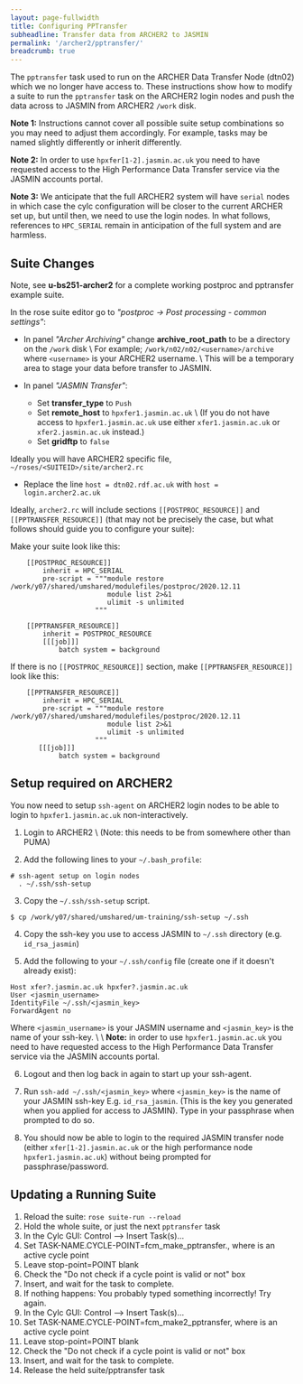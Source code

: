 ```yaml
---
layout: page-fullwidth
title: Configuring PPTransfer
subheadline: Transfer data from ARCHER2 to JASMIN
permalink: '/archer2/pptransfer/'
breadcrumb: true
---
```

The `pptransfer` task used to run on the ARCHER Data Transfer Node (dtn02) which we no longer have access to. These instructions show how to modify a suite to run the `pptransfer` task on the ARCHER2 login nodes and push the data across to JASMIN from ARCHER2 `/work` disk.  

**Note 1:** Instructions cannot cover all possible suite setup combinations so you may need to adjust them accordingly. For example, tasks may be named slightly differently or inherit differently.

**Note 2:** In order to use `hpxfer[1-2].jasmin.ac.uk` you need to have requested access to the High Performance Data Transfer service via the JASMIN accounts portal.

**Note 3:** We anticipate that the full ARCHER2 system will have `serial` nodes in which case the cylc configuration will be closer to the current ARCHER set up, but until then, we need to use the login nodes. In what follows, references to `HPC_SERIAL` remain in anticipation of the full system and are harmless.

## Suite Changes

Note, see **u-bs251-archer2** for a complete working postproc and pptransfer example suite.

In the rose suite editor go to *"postproc -> Post processing - common settings"*:

*  In panel *"Archer Archiving"* change **archive_root_path** to be a directory on the `/work` disk \\
For example; `/work/n02/n02/<username>/archive` where `<username>` is your ARCHER2 username.  \\
This will be a temporary area to stage your data before transfer to JASMIN.

* In panel *"JASMIN Transfer"*:
  * Set **transfer_type** to `Push`
  * Set **remote_host** to `hpxfer1.jasmin.ac.uk` \\
  (If you do not have access to `hpxfer1.jasmin.ac.uk` use either `xfer1.jasmin.ac.uk` or `xfer2.jasmin.ac.uk` instead.)
  * Set **gridftp** to `false`

Ideally you will have ARCHER2 specific file, `~/roses/<SUITEID>/site/archer2.rc` 

* Replace the line `host = dtn02.rdf.ac.uk` with `host = login.archer2.ac.uk`

Ideally, `archer2.rc` will include sections `[[POSTPROC_RESOURCE]]` and `[[PPTRANSFER_RESOURCE]]` (that may not be precisely the case, but what follows should guide you to configure your suite):

Make your suite look like this:
~~~
    [[POSTPROC_RESOURCE]]
        inherit = HPC_SERIAL
        pre-script = """module restore /work/y07/shared/umshared/modulefiles/postproc/2020.12.11
                        module list 2>&1
                        ulimit -s unlimited
                     """
                     
    [[PPTRANSFER_RESOURCE]]
        inherit = POSTPROC_RESOURCE
        [[[job]]]
            batch system = background
~~~

If there is no `[[POSTPROC_RESOURCE]]` section, make `[[PPTRANSFER_RESOURCE]]` look like this:
~~~
    [[PPTRANSFER_RESOURCE]]
        inherit = HPC_SERIAL
        pre-script = """module restore /work/y07/shared/umshared/modulefiles/postproc/2020.12.11
                        module list 2>&1
                        ulimit -s unlimited
                     """
       [[[job]]]
            batch system = background
~~~
## Setup required on ARCHER2

You now need to setup `ssh-agent` on ARCHER2 login nodes to be able to login to `hpxfer1.jasmin.ac.uk` non-interactively.

 1. Login to ARCHER2 \\
 (Note: this needs to be from somewhere other than PUMA)

 2. Add the following lines to your `~/.bash_profile`:
~~~
# ssh-agent setup on login nodes
  . ~/.ssh/ssh-setup
~~~

 3. Copy the `~/.ssh/ssh-setup` script.
~~~
$ cp /work/y07/shared/umshared/um-training/ssh-setup ~/.ssh
~~~

 4. Copy the ssh-key you use to access JASMIN to `~/.ssh` directory (e.g. `id_rsa_jasmin`)

 5. Add the following to your `~/.ssh/config` file (create one if it doesn't already exist):
~~~
Host xfer?.jasmin.ac.uk hpxfer?.jasmin.ac.uk
User <jasmin_username>
IdentityFile ~/.ssh/<jasmin_key>
ForwardAgent no
~~~
 Where `<jasmin_username>` is your JASMIN username and `<jasmin_key>` is the name of your ssh-key. \\
 \\
 **Note:** in order to use `hpxfer1.jasmin.ac.uk` you need to have requested access to the High Performance Data Transfer service via the JASMIN accounts portal.

 6. Logout and then log back in again to start up your ssh-agent.

 7. Run `ssh-add ~/.ssh/<jasmin_key>` where `<jasmin_key>` is the name of your JASMIN ssh-key E.g. `id_rsa_jasmin`. (This is the key you generated when you applied for access to JASMIN). Type in your passphrase when prompted to do so.

 8. You should now be able to login to the required JASMIN transfer node (either `xfer[1-2].jasmin.ac.uk` or the high performance node `hpxfer1.jasmin.ac.uk`) without being prompted for passphrase/password.


## Updating a Running Suite
1. Reload the suite: `rose suite-run --reload`
1. Hold the whole suite, or just the next `pptransfer` task 
1. In the Cylc GUI: Control --> Insert Task(s)… 
1. Set TASK-NAME.CYCLE-POINT=fcm_make_pptransfer.<YYYYMMDDT0000Z>, where <YYYYMMDDT0000Z> is an active cycle point 
1. Leave stop-point=POINT blank 
1. Check the "Do not check if a cycle point is valid or not" box 
1. Insert, and wait for the task to complete. 
1. If nothing happens: You probably typed something incorrectly!  Try again. 
1. In the Cylc GUI: Control --> Insert Task(s)… 
1. Set TASK-NAME.CYCLE-POINT=fcm_make2_pptransfer<YYYYMMDDT0000Z>, where <YYYYMMDDT0000Z> is an active cycle point 
1. Leave stop-point=POINT blank 
1. Check the "Do not check if a cycle point is valid or not" box 
1. Insert, and wait for the task to complete. 
1. Release the held suite/pptransfer task 
